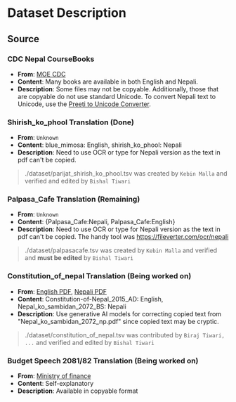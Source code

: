 # Dataset Description

## Source

### CDC Nepal CourseBooks
- **From**: [MOE CDC](https://moecdc.gov.np/en/text-books)
- **Content**: Many books are available in both English and Nepali.
- **Description**: Some files may not be copyable. Additionally, those that are copyable do not use standard Unicode. To convert Nepali text to Unicode, use the [Preeti to Unicode Converter](https://preeti.arthasarokar.com).

### Shirish_ko_phool Translation (Done)
- **From**: `Unknown`
- **Content**: blue_mimosa: English, shirish_ko_phool: Nepali
- **Description**: Need to use OCR or type for Nepali version as the text in pdf can't be copied. 
> ./dataset/parijat_shirish_ko_phool.tsv was created by `Kebin Malla` and verified and edited by `Bishal Tiwari`

### Palpasa_Cafe Translation (Remaining)
- **From**: `Unknown`
- **Content**: {Palpasa_Cafe:Nepali, Palpasa_Cafe:English}
- **Description**: Need to use OCR or type for Nepali version as the text in pdf can't be copied. The handy tool was https://fileverter.com/ocr/nepali
> ./dataset/palpasacafe.tsv was created by `Kebin Malla` and verified and **must be edited** by `Bishal Tiwari`

### Constitution_of_nepal Translation (Being worked on)
- **From**: [English PDF](https://ag.gov.np/files/Constitution-of-Nepal_2072_Eng_www.moljpa.gov_.npDate-72_11_16.pdf), [Nepali PDF](https://daobhaktapur.moha.gov.np/en/post/constitution-of-nepal-2072) 
- **Content**: Constitution-of-Nepal_2015_AD: English, Nepal_ko_sambidan_2072_BS: Nepali
- **Description**: Use generative AI models for correcting copied text from "Nepal_ko_sambidan_2072_np.pdf" since copied text may be cryptic.
> ./dataset/constitution_of_nepal.tsv was contributed by `Biraj Tiwari, ...` and verified and edited by `Bishal Tiwari`

### Budget Speech 2081/82 Translation (Being worked on)
- **From**: [Ministry of finance](https://www.mof.gov.np/site/publication-category/87)
- **Content**: Self-explanatory
- **Description**: Available in copyable format